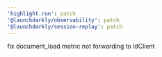 ```yaml
---
'highlight.run': patch
'@launchdarkly/observability': patch
'@launchdarkly/session-replay': patch
---
```


fix document_load metric not forwarding to ldClient
